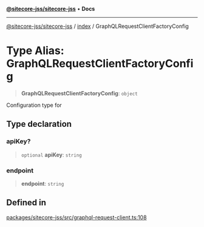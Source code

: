 [**@sitecore-jss/sitecore-jss**](../../README.md) • **Docs**

***

[@sitecore-jss/sitecore-jss](../../README.md) / [index](../README.md) / GraphQLRequestClientFactoryConfig

# Type Alias: GraphQLRequestClientFactoryConfig

> **GraphQLRequestClientFactoryConfig**: `object`

Configuration type for

## Type declaration

### apiKey?

> `optional` **apiKey**: `string`

### endpoint

> **endpoint**: `string`

## Defined in

[packages/sitecore-jss/src/graphql-request-client.ts:108](https://github.com/Sitecore/jss/blob/66dbe29bcafc730605f916c533e5227741eba3b6/packages/sitecore-jss/src/graphql-request-client.ts#L108)
